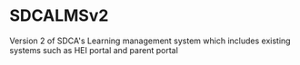 # SDCALMSv2
Version 2 of SDCA's Learning management system which includes existing systems such as HEI portal and parent portal
